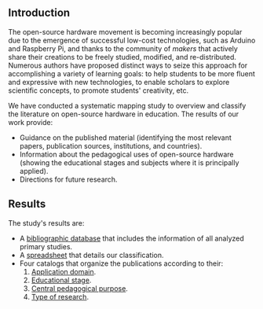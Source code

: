 ## Introduction

The open-source hardware movement is becoming increasingly popular due to the emergence of successful low-cost technologies, such as Arduino and Raspberry Pi, and thanks to the community of _makers_ that actively share their creations to be freely studied, modified, and re-distributed. Numerous authors have proposed distinct ways to seize this approach for accomplishing a variety of learning goals: to help students to be more fluent and expressive with new technologies, to enable scholars to explore scientific concepts, to promote students' creativity, etc. 

We have conducted a systematic mapping study to overview and classify the literature on open-source hardware in education. The results of our work provide: 
* Guidance on the published material (identifying the most relevant papers, publication sources, institutions, and countries).  
* Information about the pedagogical uses of open-source hardware (showing the educational stages and subjects where it is principally applied).
* Directions for future research.

## Results

The study's results are:
* A [bibliographic database](https://github.com/rheradio/OSHWInEducation/blob/master/references.bib) that includes the information of all analyzed primary studies.
* A [spreadsheet](https://github.com/rheradio/OSHWInEducation/blob/master/SpreadSheet.csv) that details our classification.
* Four catalogs that organize the publications according to their:
  1. [Application domain](https://github.com/rheradio/OSHWInEducation/blob/master/KnowledgeArea.pdf).
  1. [Educational stage](https://github.com/rheradio/OSHWInEducation/blob/master/EducationalStage.pdf).
  1. [Central pedagogical purpose](https://github.com/rheradio/OSHWInEducation/blob/master/MainPurpose.pdf).
  1. [Type of research](https://github.com/rheradio/OSHWInEducation/blob/master/TypeOfResearch.pdf).
